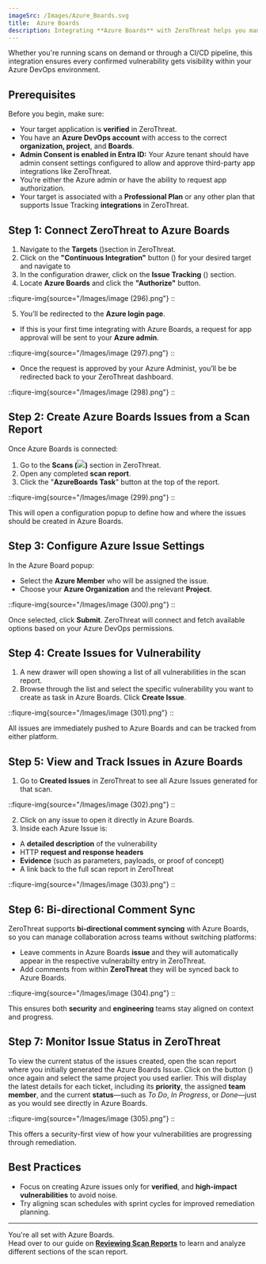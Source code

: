 ```yaml
---
imageSrc: /Images/Azure_Boards.svg
title:  Azure Boards
description: Integrating **Azure Boards** with ZeroThreat helps you manage security vulnerabilities directly within your existing development workflow. You can assign issues to specific team members, and track vulnerability remediation through your regular sprint planning and backlog processes.
---
```


Whether you're running scans on demand or through a CI/CD pipeline, this integration ensures every confirmed vulnerability gets visibility within your Azure DevOps environment.

## Prerequisites

Before you begin, make sure:

* Your target application is **verified** in ZeroThreat.
* You have an **Azure DevOps account** with access to the correct **organization, project**, and **Boards**.
* **Admin Consent is enabled in Entra ID:** Your Azure tenant should have admin consent settings  configured to allow and approve third-party app integrations like ZeroThreat.
* You’re either the Azure admin or have the ability to request app authorization.
* Your target is associated with a **Professional Plan** or any other plan that supports Issue Tracking **integrations** in ZeroThreat.

## Step 1: Connect ZeroThreat to Azure Boards

1. Navigate to the **Targets** (<img src="https://zerothreat.gitbook.io/~gitbook/image?url=https%3A%2F%2F1825008717-files.gitbook.io%2F%7E%2Ffiles%2Fv0%2Fb%2Fgitbook-x-prod.appspot.com%2Fo%2Fspaces%252Fs6Y7hKb1RwZWFZo4EnUm%252Fuploads%252F0X270eeGXthdFHVzgzpx%252Fimage.png%3Falt%3Dmedia%26token%3D2e41ec6f-cebf-46d4-9bf2-4e1e8bfb8447&#x26;width=41&#x26;dpr=4&#x26;quality=100&#x26;sign=429d3bef&#x26;sv=2" alt="" data-size="line">)section in ZeroThreat.
2. Click on the **"Continuous Integration"** button (<img src="https://zerothreat.gitbook.io/~gitbook/image?url=https%3A%2F%2F1825008717-files.gitbook.io%2F%7E%2Ffiles%2Fv0%2Fb%2Fgitbook-x-prod.appspot.com%2Fo%2Fspaces%252Fs6Y7hKb1RwZWFZo4EnUm%252Fuploads%252Fj1t0hnjeafeAYcexwV69%252Fimage.png%3Falt%3Dmedia%26token%3D01dea620-8bb3-4b39-b820-e57cef02c3c8&#x26;width=41&#x26;dpr=4&#x26;quality=100&#x26;sign=d90aad3f&#x26;sv=2" alt="" data-size="line">) for your desired target and navigate to&#x20;
3. In the configuration drawer, click on the **Issue Tracking** (<img src="https://zerothreat.gitbook.io/docs-zerothreat/~gitbook/image?url=https%3A%2F%2F1825008717-files.gitbook.io%2F%7E%2Ffiles%2Fv0%2Fb%2Fgitbook-x-prod.appspot.com%2Fo%2Fspaces%252Fs6Y7hKb1RwZWFZo4EnUm%252Fuploads%252Fp409UXPZUZf1anbqXUPj%252Fimage.png%3Falt%3Dmedia%26token%3D92c00eec-0942-4be9-8072-fbd226026005&#x26;width=146&#x26;dpr=4&#x26;quality=100&#x26;sign=b0969b2&#x26;sv=2" alt="" data-size="line">) section.
4. Locate **Azure Boards** and click the **"Authorize"** button.

::fiqure-img{source="/Images/image (296).png"}
::
<!-- <figure><img src="../../.gitbook/assets/image (230).png" alt="" width="563"><figcaption></figcaption></figure> -->

5. You’ll be redirected to the **Azure login page**.

* If this is your first time integrating with Azure Boards, a request for app approval will be sent to your **Azure admin**.

::fiqure-img{source="/Images/image (297).png"}
::
<!-- <figure><img src="../../.gitbook/assets/MicrosoftTeams-image (45).png" alt="" width="329"><figcaption></figcaption></figure> -->

* Once the request is approved by your Azure Administ, you’ll be be redirected back to your ZeroThreat dashboard.

::fiqure-img{source="/Images/image (298).png"}
::
<!-- <figure><img src="../../.gitbook/assets/MicrosoftTeams-image (46).png" alt="" width="407"><figcaption></figcaption></figure> -->

## Step 2: Create Azure Boards Issues from a Scan Report

Once Azure Boards is connected:

1. Go to the **Scans (**![](https://zerothreat.gitbook.io/docs-zerothreat/~gitbook/image?url=https%3A%2F%2F1825008717-files.gitbook.io%2F%7E%2Ffiles%2Fv0%2Fb%2Fgitbook-x-prod.appspot.com%2Fo%2Fspaces%252Fs6Y7hKb1RwZWFZo4EnUm%252Fuploads%252F2WAzy404Qwih5zrE9v8M%252Fimage.png%3Falt%3Dmedia%26token%3Dbb82a4e6-558c-439b-a252-e14cda4941d5\&width=37\&dpr=4\&quality=100\&sign=60d454df\&sv=2)**)** section in ZeroThreat.
2. Open any completed **scan report**.
3. Click the "**AzureBoards Task**" button at the top of the report.

::fiqure-img{source="/Images/image (299).png"}
::
<!-- <figure><img src="../../.gitbook/assets/MicrosoftTeams-image (48).png" alt="" width="563"><figcaption></figcaption></figure> -->

This will open a configuration popup to define how and where the issues should be created in Azure Boards.

## Step 3: Configure Azure Issue Settings

In the Azure Board popup:

* Select the **Azure Member** who will be assigned the issue.
* Choose your **Azure Organization** and the relevant **Project**.

::fiqure-img{source="/Images/image (300).png"}
::
<!-- <figure><img src="../../.gitbook/assets/MicrosoftTeams-image (49).png" alt="" width="563"><figcaption></figcaption></figure> -->

Once selected, click **Submit**. ZeroThreat will connect and fetch available options based on your Azure DevOps permissions.

## Step 4: Create Issues for Vulnerability

1. A new drawer will open showing a list of all vulnerabilities in the scan report.
2. Browse through the list and select the specific vulnerability you want to create as task in Azure Boards. Click **Create Issue**.

::fiqure-img{source="/Images/image (301).png"}
::
<!-- <figure><img src="../../.gitbook/assets/MicrosoftTeams-image (56).png" alt="" width="563"><figcaption></figcaption></figure> -->

All issues are immediately pushed to Azure Boards and can be tracked from either platform.

## Step 5: View and Track Issues in Azure Boards

1. Go to **Created Issues** in ZeroThreat to see all Azure Issues generated for that scan.

::fiqure-img{source="/Images/image (302).png"}
::
<!-- <figure><img src="../../.gitbook/assets/MicrosoftTeams-image (50).png" alt="" width="563"><figcaption></figcaption></figure> -->

2. Click on any issue to open it directly in Azure Boards.
3. Inside each Azure Issue is:

* A **detailed description** of the vulnerability
* HTTP **request and response headers**
* **Evidence** (such as parameters, payloads, or proof of concept)
* A link back to the full scan report in ZeroThreat

::fiqure-img{source="/Images/image (303).png"}
::
<!-- <figure><img src="../../.gitbook/assets/MicrosoftTeams-image (55).png" alt="" width="563"><figcaption></figcaption></figure> -->

## Step 6: Bi-directional Comment Sync

ZeroThreat supports **bi-directional comment syncing** with Azure Boards, so you can manage collaboration across teams without switching platforms:

* Leave comments in Azure Boards **issue** and they will automatically appear in the respective vulnerabilty entry in ZeroThreat.
* Add comments from within **ZeroThreat** they will be synced back to Azure Boards.

::fiqure-img{source="/Images/image (304).png"}
::
<!-- <figure><img src="../../.gitbook/assets/MicrosoftTeams-image (53).png" alt="" width="344"><figcaption></figcaption></figure> -->

This ensures both **security** and **engineering** teams stay aligned on context and progress.

## Step 7: Monitor Issue Status in ZeroThreat

To view the current status of the issues created, open the scan report where you initially generated the Azure Boards Issue. Click on the button (<img src="../../.gitbook/assets/MicrosoftTeams-image (52).png" alt="" data-size="line">) once again and select the same project you used earlier. This will display the latest details for each ticket, including its **priority**, the assigned **team member**, and the current **status**—such as _To Do_, _In Progress_, or _Done_—just as you would see directly in Azure Boards.

::fiqure-img{source="/Images/image (305).png"}
::
<!-- <figure><img src="../../.gitbook/assets/MicrosoftTeams-image (54).png" alt="" width="563"><figcaption></figcaption></figure> -->

This offers a security-first view of how your vulnerabilities are progressing through remediation.

## Best Practices

* Focus on creating Azure issues only for **verified**, and **high-impact vulnerabilities** to avoid noise.
* Try aligning scan schedules with sprint cycles for improved remediation planning.

***

You're all set with Azure Boards.\
Head over to our guide on [**Reviewing Scan Reports**](/docs/manage-scans/scan-report) to learn and analyze different sections of the scan report.